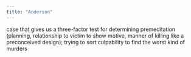 ```yaml
---
title: "Anderson"
---
```

case that gives us a three-factor test for determining premeditation (planning, relationship to victim to show motive, manner of killing like a preconceived design); trying to sort culpability to find the worst kind of murders

